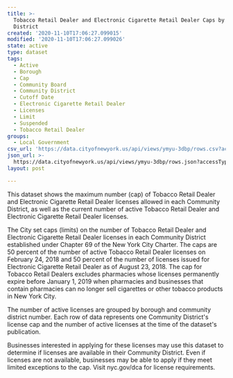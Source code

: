 ```yaml
---
title: >-
  Tobacco Retail Dealer and Electronic Cigarette Retail Dealer Caps by Community
  District
created: '2020-11-10T17:06:27.099015'
modified: '2020-11-10T17:06:27.099026'
state: active
type: dataset
tags:
  - Active
  - Borough
  - Cap
  - Community Board
  - Community District
  - Cutoff Date
  - Electronic Cigarette Retail Dealer
  - Licenses
  - Limit
  - Suspended
  - Tobacco Retail Dealer
groups:
  - Local Government
csv_url: 'https://data.cityofnewyork.us/api/views/ymyu-3dbp/rows.csv?accessType=DOWNLOAD'
json_url: >-
  https://data.cityofnewyork.us/api/views/ymyu-3dbp/rows.json?accessType=DOWNLOAD
layout: post

---
```

This dataset shows the maximum number (cap) of Tobacco Retail Dealer and Electronic Cigarette Retail Dealer licenses allowed in each Community District, as well as the current number of active Tobacco Retail Dealer and Electronic Cigarette Retail Dealer licenses.
</p>
The City set caps (limits) on the number of Tobacco Retail Dealer and Electronic Cigarette Retail Dealer licenses in each Community District established under Chapter 69 of the New York City Charter. The caps are 50 percent of the number of active Tobacco Retail Dealer licenses on February 24, 2018 and 50 percent of the number of licenses issued for Electronic Cigarette Retail Dealer as of August 23, 2018. The cap for Tobacco Retail Dealers excludes pharmacies whose licenses permanently expire before January 1, 2019 when pharmacies and businesses that contain pharmacies can no longer sell cigarettes or other tobacco products in New York City. 

The number of active licenses are grouped by borough and community district number. Each row of data represents one Community District's license cap and the number of active licenses at the time of the dataset's publication.

Businesses interested in applying for these licenses may use this dataset to determine if licenses are available in their Community District. Even if licenses are not available, businesses may be able to apply if they meet limited exceptions to the cap. Visit nyc.gov/dca for license requirements.
